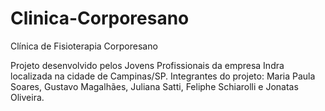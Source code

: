 # Clinica-Corporesano
Clínica de Fisioterapia Corporesano


Projeto desenvolvido pelos Jovens Profissionais da empresa Indra localizada na cidade de Campinas/SP.
Integrantes do projeto: Maria Paula Soares, Gustavo Magalhães, Juliana Satti, Feliphe Schiarolli e Jonatas Oliveira.
